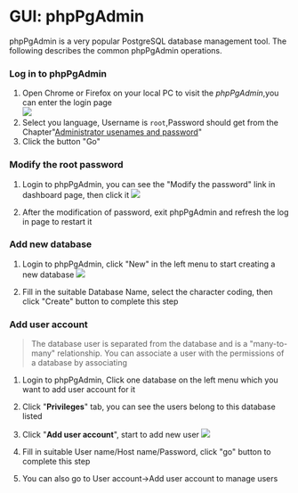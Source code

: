 # GUI: phpPgAdmin

phpPgAdmin is a very popular PostgreSQL database management tool. The following describes the common phpPgAdmin operations.

### Log in to phpPgAdmin

1. Open Chrome or Firefox on your local PC to visit the _phpPgAdmin_,you can enter the login page  
   ![](http://libs.websoft9.com/Websoft9/DocsPicture/en/postgresql/postgresql-login-websoft9.png)
2. Select you language, Username is `root`,Password should get from the Chapter"[Administrator usenames and password](stack-accounts)"
3. Click the button "Go"

### Modify the root password

1. Login to phpPgAdmin, you can see the "Modify the password" link in dashboard page, then click it
   ![](http://libs.websoft9.com/Websoft9/DocsPicture/en/phppgadmin/phppgadmin-changepwds-websoft9.png)

2. After the modification of password, exit phpPgAdmin and refresh the log in page to restart it

### Add new database

1. Login to phpPgAdmin, click "New" in the left menu to start creating a new database
   ![](http://libs.websoft9.com/Websoft9/DocsPicture/en/phppgadmin/phppgadmin-createdb-websoft9.png)

2. Fill in the suitable Database Name, select the character coding, then click "Create" button to complete this step

### Add user account

> The database user is separated from the database and is a "many-to-many" relationship. You can associate a user with the permissions of a database by associating


1. Login to phpPgAdmin, Click one database on the left menu which you want to add user account for it
2. Click "**Privileges**" tab, you can see the users belong to this database listed
3. Click "**Add user account**", start to add new user
   ![](https://libs.websoft9.com/Websoft9/DocsPicture/en/postgresql/postgresql-adduser-websoft9.png)

4. Fill in suitable User name/Host name/Password, click "go" button to complete this step
5. You can also go to User account->Add user account to manage users